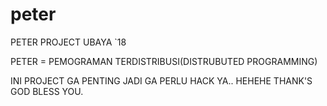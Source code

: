 # peter
PETER PROJECT UBAYA `18

PETER = PEMOGRAMAN TERDISTRIBUSI(DISTRUBUTED PROGRAMMING)

INI PROJECT GA PENTING JADI GA PERLU HACK YA.. HEHEHE
THANK'S GOD BLESS YOU.
